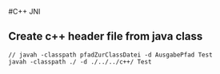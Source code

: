 #C++ JNI

## Create c++ header file from java class
```
// javah -classpath pfadZurClassDatei -d AusgabePfad Test
javah -classpath ./ -d ./../../c++/ Test
```
